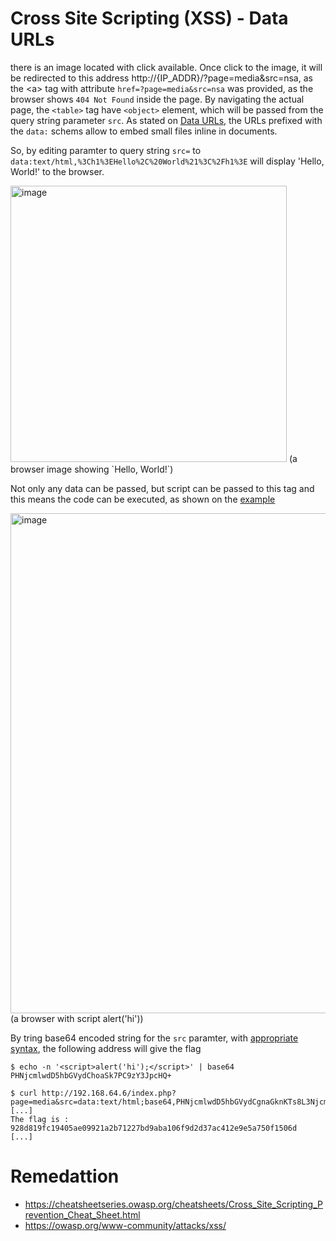 # Cross Site Scripting (XSS) - Data URLs

there is an image located with click available. Once click to the image, it will be redirected to this address http://{IP_ADDR}/?page=media&src=nsa, as the \<a\> tag with attribute `href=?page=media&src=nsa` was provided, as the browser shows `404 Not Found` inside the page. By navigating the actual page, the `<table>` tag have `<object>` element, which will be passed from the query string parameter `src`. As stated on [Data URLs](https://developer.mozilla.org/en-US/docs/Web/HTTP/Basics_of_HTTP/Data_URLs), the URLs prefixed with the `data:` schems allow to embed small files inline in documents.

So, by editing paramter to query string `src=` to `data:text/html,%3Ch1%3EHello%2C%20World%21%3C%2Fh1%3E` will display 'Hello, World!' to the browser.

<img width="442" alt="image" src="https://user-images.githubusercontent.com/46742040/202878504-fda66088-c43e-48e8-bcd3-7092ba648d69.png">
(a browser image showing `Hello, World!`)

Not only any data can be passed, but script can be passed to this tag and this means the code can be executed, as shown on the [example](https://developer.mozilla.org/en-US/docs/Web/HTTP/Basics_of_HTTP/Data_URLs)

<img width="800" alt="image" src="https://user-images.githubusercontent.com/46742040/202879013-06386e15-be43-4894-9a3c-c3630a569a0e.png">
(a browser with script alert('hi'))

By tring base64 encoded string for the `src` paramter, with [appropriate syntax](https://developer.mozilla.org/en-US/docs/Web/HTTP/Basics_of_HTTP/Data_URLs#syntax), the following address will give the flag

```
$ echo -n '<script>alert('hi');</script>' | base64
PHNjcmlwdD5hbGVydChoaSk7PC9zY3JpcHQ+

$ curl http://192.168.64.6/index.php?page=media&src=data:text/html;base64,PHNjcmlwdD5hbGVydCgnaGknKTs8L3NjcmlwdD4\=
[...]
The flag is : 928d819fc19405ae09921a2b71227bd9aba106f9d2d37ac412e9e5a750f1506d
[...]
```

# Remedattion
- https://cheatsheetseries.owasp.org/cheatsheets/Cross_Site_Scripting_Prevention_Cheat_Sheet.html
- https://owasp.org/www-community/attacks/xss/
